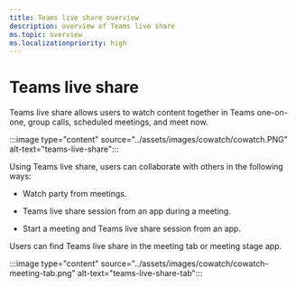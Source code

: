 ```yaml
---
title: Teams live share overview
description: overview of Teams live share
ms.topic: overview
ms.localizationpriority: high
---
```


# Teams live share

Teams live share allows users to watch content together in Teams one-on-one, group calls, scheduled meetings, and meet now.

:::image type="content" source="../assets/images/cowatch/cowatch.PNG" alt-text="teams-live-share":::

Using Teams live share, users can collaborate with others in the following ways:

* Watch party from meetings.

* Teams live share session from an app during a meeting.

* Start a meeting and Teams live share session from an app.

Users can find Teams live share in the meeting tab or meeting stage app.

:::image type="content" source="../assets/images/cowatch/cowatch-meeting-tab.png" alt-text="teams-live-share-tab":::
